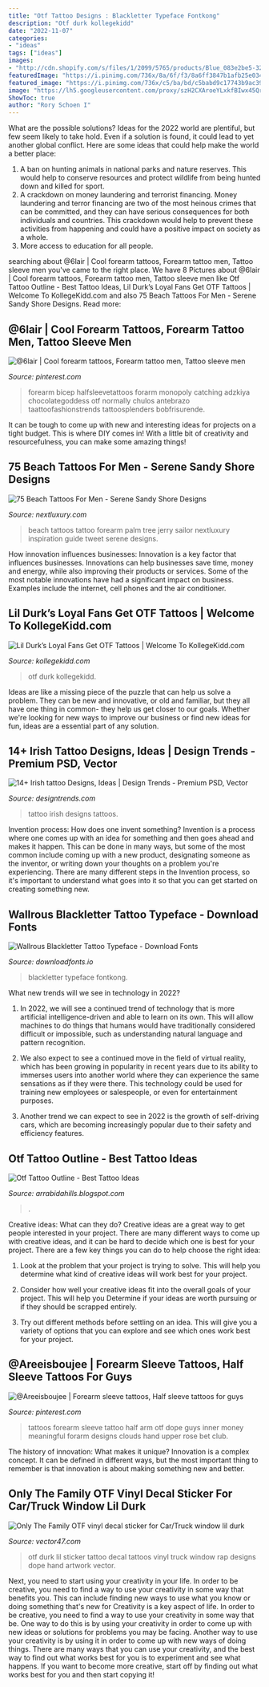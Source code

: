 ```yaml
---
title: "Otf Tattoo Designs : Blackletter Typeface Fontkong"
description: "Otf durk kollegekidd"
date: "2022-11-07"
categories:
- "ideas"
tags: ["ideas"]
images:
- "http://cdn.shopify.com/s/files/1/2099/5765/products/Blue_083e2be5-32c0-4a70-9c28-841b3673429b_1200x1200.jpg?v=1529568840"
featuredImage: "https://i.pinimg.com/736x/8a/6f/f3/8a6ff3847b1afb25e034306283e27e99.jpg"
featured_image: "https://i.pinimg.com/736x/c5/ba/bd/c5babd9c17743b9ac39d5c59ca9f1057.jpg"
image: "https://lh5.googleusercontent.com/proxy/szH2CXAroeYLxkfBIwx45Qrv4ds3vysz72JpUNOQ-c3y1Jq8TPuZlIiH_4EAPUzGjsdyZCXHfHgMqoc0WZLeLIFasvk8mESYa2CzyO5fRzgnXxaeCOXuejqFhzRW2oHx=w1200-h630-p-k-no-nu"
ShowToc: true
author: "Rory Schoen I"
---
```



What are the possible solutions?
Ideas for the 2022 world are plentiful, but few seem likely to take hold. Even if a solution is found, it could lead to yet another global conflict. Here are some ideas that could help make the world a better place: 
1. A ban on hunting animals in national parks and nature reserves. This would help to conserve resources and protect wildlife from being hunted down and killed for sport.
2. A crackdown on money laundering and terrorist financing. Money laundering and terror financing are two of the most heinous crimes that can be committed, and they can have serious consequences for both individuals and countries. This crackdown would help to prevent these activities from happening and could have a positive impact on society as a whole.
3. More access to education for all people.

	

		
searching about @6lair | Cool forearm tattoos, Forearm tattoo men, Tattoo sleeve men you've came to the right place. We have 8 Pictures about @6lair | Cool forearm tattoos, Forearm tattoo men, Tattoo sleeve men like Otf Tattoo Outline - Best Tattoo Ideas, Lil Durk’s Loyal Fans Get OTF Tattoos | Welcome To KollegeKidd.com and also 75 Beach Tattoos For Men - Serene Sandy Shore Designs. Read more:
		
    
## @6lair | Cool Forearm Tattoos, Forearm Tattoo Men, Tattoo Sleeve Men

<img loading=lazy src="https://i.pinimg.com/736x/8a/6f/f3/8a6ff3847b1afb25e034306283e27e99.jpg" onerror="this.onerror=null;this.src='https://tse3.mm.bing.net/th?id=OIP.CPdRUmOFtWy9c2eekVwgFgHaIf&amp;pid=15.1';" alt="@6lair | Cool forearm tattoos, Forearm tattoo men, Tattoo sleeve men">

_Source: pinterest.com_

>forearm bicep halfsleevetattoos forarm monopoly catching adzkiya chocolategoddess otf normally chulos antebrazo taattoofashionstrends tattoosplenders bobfrisurende. 

	

It can be tough to come up with new and interesting ideas for projects on a tight budget. This is where DIY comes in! With a little bit of creativity and resourcefulness, you can make some amazing things!

    
## 75 Beach Tattoos For Men - Serene Sandy Shore Designs

<img loading=lazy src="http://nextluxury.com/wp-content/uploads/sailor-jerry-style-palm-tree-beach-tattoo-for-males-on-forearm.jpg" onerror="this.onerror=null;this.src='https://tse1.mm.bing.net/th?id=OIP.tCkYT06xFnfa0CQgK_-zrwHaHW&amp;pid=15.1';" alt="75 Beach Tattoos For Men - Serene Sandy Shore Designs">

_Source: nextluxury.com_

>beach tattoos tattoo forearm palm tree jerry sailor nextluxury inspiration guide tweet serene designs. 

	

How innovation influences businesses:
Innovation is a key factor that influences businesses. Innovations can help businesses save time, money and energy, while also improving their products or services. Some of the most notable innovations have had a significant impact on business. Examples include the internet, cell phones and the air conditioner.

    
## Lil Durk’s Loyal Fans Get OTF Tattoos | Welcome To KollegeKidd.com

<img loading=lazy src="http://kollegekidd.com/wp-content/uploads/2015/04/otftat3.png?86071c" onerror="this.onerror=null;this.src='https://tse3.mm.bing.net/th?id=OIP.noVUi_H2aD4ZUhAYVTk6KgHaFG&amp;pid=15.1';" alt="Lil Durk’s Loyal Fans Get OTF Tattoos | Welcome To KollegeKidd.com">

_Source: kollegekidd.com_

>otf durk kollegekidd. 

	

Ideas are like a missing piece of the puzzle that can help us solve a problem. They can be new and innovative, or old and familiar, but they all have one thing in common- they help us get closer to our goals. Whether we're looking for new ways to improve our business or find new ideas for fun, ideas are a essential part of any solution.

    
## 14+ Irish Tattoo Designs, Ideas | Design Trends - Premium PSD, Vector

<img loading=lazy src="https://images.designtrends.com/wp-content/uploads/2016/03/29075858/Love-Irish-Tattoo-Design.jpg" onerror="this.onerror=null;this.src='https://tse2.mm.bing.net/th?id=OIP.cbwk8ZHSgI9sCgC7Q-iIcQHaJQ&amp;pid=15.1';" alt="14+ Irish tattoo Designs, Ideas | Design Trends - Premium PSD, Vector">

_Source: designtrends.com_

>tattoo irish designs tattoos. 

	

Invention process: How does one invent something?
Invention is a process where one comes up with an idea for something and then goes ahead and makes it happen. This can be done in many ways, but some of the most common include coming up with a new product, designating someone as the inventor, or writing down your thoughts on a problem you're experiencing. There are many different steps in the Invention process, so it's important to understand what goes into it so that you can get started on creating something new.

    
## Wallrous Blackletter Tattoo Typeface - Download Fonts

<img loading=lazy src="https://www.downloadfonts.io/wp-content/uploads/2020/08/Wallrous-Blackletter-Tattoo-Typeface.jpg" onerror="this.onerror=null;this.src='https://tse3.mm.bing.net/th?id=OIP.uJ7Al8wjPVq7dhEsQHk3QQHaE8&amp;pid=15.1';" alt="Wallrous Blackletter Tattoo Typeface - Download Fonts">

_Source: downloadfonts.io_

>blackletter typeface fontkong. 

	

What new trends will we see in technology in 2022?
1. In 2022, we will see a continued trend of technology that is more artificial intelligence-driven and able to learn on its own. This will allow machines to do things that humans would have traditionally considered difficult or impossible, such as understanding natural language and pattern recognition.
2. We also expect to see a continued move in the field of virtual reality, which has been growing in popularity in recent years due to its ability to immerses users into another world where they can experience the same sensations as if they were there. This technology could be used for training new employees or salespeople, or even for entertainment purposes.

3. Another trend we can expect to see in 2022 is the growth of self-driving cars, which are becoming increasingly popular due to their safety and efficiency features.

    
## Otf Tattoo Outline - Best Tattoo Ideas

<img loading=lazy src="https://lh5.googleusercontent.com/proxy/szH2CXAroeYLxkfBIwx45Qrv4ds3vysz72JpUNOQ-c3y1Jq8TPuZlIiH_4EAPUzGjsdyZCXHfHgMqoc0WZLeLIFasvk8mESYa2CzyO5fRzgnXxaeCOXuejqFhzRW2oHx=w1200-h630-p-k-no-nu" onerror="this.onerror=null;this.src='https://tse3.mm.bing.net/th?id=OIP.nm8PD4DVSBz2qYVATATJMwHaHx&amp;pid=15.1';" alt="Otf Tattoo Outline - Best Tattoo Ideas">

_Source: arrabidahills.blogspot.com_

>. 

	

Creative ideas: What can they do?
Creative ideas are a great way to get people interested in your project. There are many different ways to come up with creative ideas, and it can be hard to decide which one is best for your project. There are a few key things you can do to help choose the right idea:
1. Look at the problem that your project is trying to solve. This will help you determine what kind of creative ideas will work best for your project.

2. Consider how well your creative ideas fit into the overall goals of your project. This will help you Determine if your ideas are worth pursuing or if they should be scrapped entirely.

3. Try out different methods before settling on an idea. This will give you a variety of options that you can explore and see which ones work best for your project.


    
## @Areeisboujee | Forearm Sleeve Tattoos, Half Sleeve Tattoos For Guys

<img loading=lazy src="https://i.pinimg.com/736x/c5/ba/bd/c5babd9c17743b9ac39d5c59ca9f1057.jpg" onerror="this.onerror=null;this.src='https://tse1.mm.bing.net/th?id=OIP.-T91V4HJCTg68N2fLz-ehAHaGg&amp;pid=15.1';" alt="@Areeisboujee | Forearm sleeve tattoos, Half sleeve tattoos for guys">

_Source: pinterest.com_

>tattoos forearm sleeve tattoo half arm otf dope guys inner money meaningful forarm designs clouds hand upper rose bet club. 

	

The history of innovation: What makes it unique?
Innovation is a complex concept. It can be defined in different ways, but the most important thing to remember is that innovation is about making something new and better.

    
## Only The Family OTF Vinyl Decal Sticker For Car/Truck Window Lil Durk

<img loading=lazy src="http://cdn.shopify.com/s/files/1/2099/5765/products/Blue_083e2be5-32c0-4a70-9c28-841b3673429b_1200x1200.jpg?v=1529568840" onerror="this.onerror=null;this.src='https://tse1.mm.bing.net/th?id=OIP.b4uPGdBlHf_452pkXuExfAHaHa&amp;pid=15.1';" alt="Only The Family OTF vinyl decal sticker for Car/Truck window lil durk">

_Source: vector47.com_

>otf durk lil sticker tattoo decal tattoos vinyl truck window rap designs dope hand artwork vector. 

	

Next, you need to start using your creativity in your life. In order to be creative, you need to find a way to use your creativity in some way that benefits you. This can include finding new ways to use what you know or doing something that's new for
Creativity is a key aspect of life. In order to be creative, you need to find a way to use your creativity in some way that be. One way to do this is by using your creativity in order to come up with new ideas or solutions for problems you may be facing. Another way to use your creativity is by using it in order to come up with new ways of doing things. There are many ways that you can use your creativity, and the best way to find out what works best for you is to experiment and see what happens. If you want to become more creative, start off by finding out what works best for you and then start copying it!

